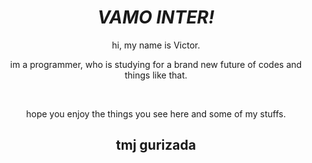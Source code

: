 <div align="center">
<h1><b><em>VAMO INTER!</em></b></h1>
<p>hi, my name is Victor.</p>
<p>im a programmer, who is studying for a brand new future of codes and things like that.</p>
<br>
<p></p>hope you enjoy the things you see here and some of my stuffs.</p> 
</div>
<h2 align="center">tmj gurizada</h2>
